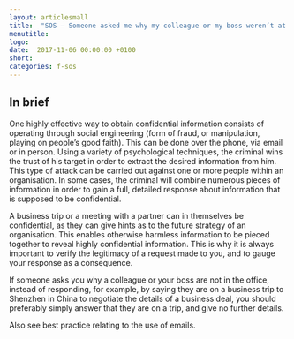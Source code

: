 ```yaml
---
layout: articlesmall
title:  "SOS – Someone asked me why my colleague or my boss weren’t at work!"
menutitle:
logo:
date:  2017-11-06 00:00:00 +0100
short:
categories: f-sos
---
```


## In brief
One highly effective way to obtain confidential information consists of operating through social engineering (form of fraud, or manipulation, playing on people’s good faith). This can be done over the phone, via email or in person. Using a variety of psychological techniques, the criminal wins the trust of his target in order to extract the desired information from him. This type of attack can be carried out against one or more people within an organisation. In some cases, the criminal will combine numerous pieces of information in order to gain a full, detailed response about information that is supposed to be confidential.

A business trip or a meeting with a partner can in themselves be confidential, as they can give hints as to the future strategy of an organisation. This enables otherwise harmless information to be pieced together to reveal highly confidential information. This is why it is always important to verify the legitimacy of a request made to you, and to gauge your response as a consequence.

If someone asks you why a colleague or your boss are not in the office, instead of responding, for example, by saying they are on a business trip to Shenzhen in China to negotiate the details of a business deal, you should preferably simply answer that they are on a trip, and give no further details.

Also see best practice relating to the use of emails.

